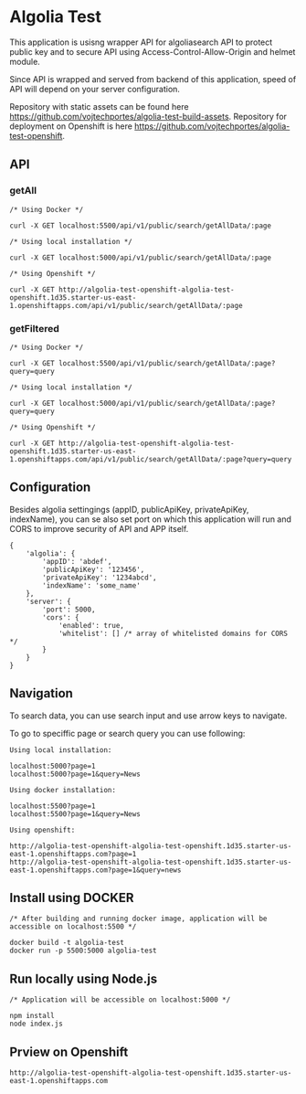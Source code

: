 # Algolia Test

This application is usisng wrapper API for algoliasearch API to protect public key and to secure API using Access-Control-Allow-Origin and helmet module.

Since API is wrapped and served from backend of this application, speed of API will depend on your server configuration.

Repository with static assets can be found here https://github.com/vojtechportes/algolia-test-build-assets. Repository for deployment on Openshift is here https://github.com/vojtechportes/algolia-test-openshift.

## API

### getAll

```
/* Using Docker */

curl -X GET localhost:5500/api/v1/public/search/getAllData/:page

/* Using local installation */

curl -X GET localhost:5000/api/v1/public/search/getAllData/:page

/* Using Openshift */

curl -X GET http://algolia-test-openshift-algolia-test-openshift.1d35.starter-us-east-1.openshiftapps.com/api/v1/public/search/getAllData/:page
```

### getFiltered

```
/* Using Docker */

curl -X GET localhost:5500/api/v1/public/search/getAllData/:page?query=query

/* Using local installation */

curl -X GET localhost:5000/api/v1/public/search/getAllData/:page?query=query

/* Using Openshift */

curl -X GET http://algolia-test-openshift-algolia-test-openshift.1d35.starter-us-east-1.openshiftapps.com/api/v1/public/search/getAllData/:page?query=query
```

## Configuration

Besides algolia settingings (appID, publicApiKey, privateApiKey, indexName), you can se also set port on which this application will run and CORS to improve security of API and APP itself.

```javsacript
{
	'algolia': {
		'appID': 'abdef',
		'publicApiKey': '123456',
		'privateApiKey': '1234abcd',
		'indexName': 'some_name'
	},
	'server': {
		'port': 5000,
		'cors': {
			'enabled': true,
			'whitelist': [] /* array of whitelisted domains for CORS */
		}
	}
}
```

## Navigation

To search data, you can use search input and use arrow keys to navigate.

To go to speciffic page or search query you can use following:


```
Using local installation:

localhost:5000?page=1
localhost:5000?page=1&query=News

Using docker installation:

localhost:5500?page=1
localhost:5500?page=1&query=News

Using openshift:

http://algolia-test-openshift-algolia-test-openshift.1d35.starter-us-east-1.openshiftapps.com?page=1
http://algolia-test-openshift-algolia-test-openshift.1d35.starter-us-east-1.openshiftapps.com?page=1&query=news
```

## Install using DOCKER

```
/* After building and running docker image, application will be accessible on localhost:5500 */

docker build -t algolia-test
docker run -p 5500:5000 algolia-test
```

## Run locally using Node.js

```
/* Application will be accessible on localhost:5000 */

npm install
node index.js
```

## Prview on Openshift

```
http://algolia-test-openshift-algolia-test-openshift.1d35.starter-us-east-1.openshiftapps.com
```